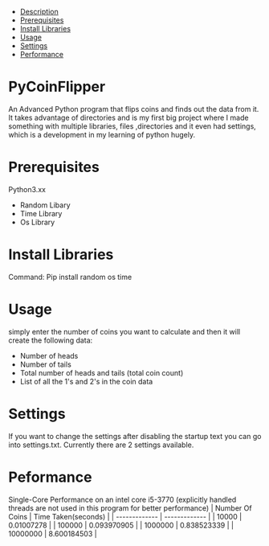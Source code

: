 - [Description](#pycoinflipper)
- [Prerequisites](#prerequisites)
- [Install Libraries](#installlibraries)
- [Usage](#usage)
- [Settings](#settings)
- [Performance](peformance)



# PyCoinFlipper
An Advanced Python program that flips coins and finds out the data from it. It takes advantage of directories and is my first big project where I made something with multiple libraries, files ,directories and it even had settings, which is a development in my learning of python hugely.
# Prerequisites
Python3.xx
- Random Libary
- Time Library
- Os Library
# Install Libraries
Command: Pip install random os time
# Usage
simply enter the number of coins you want to calculate and then it will create the following data:
- Number of heads
- Number of tails
- Total number of heads and tails (total coin count)
- List of all the 1's and 2's in the coin data
# Settings
If you want to change the settings after disabling the startup text you can go into settings.txt.
Currently there are 2 settings available.
# Peformance
Single-Core Performance on an intel core i5-3770 (explicitly handled threads are not used in this program for better performance)
| Number Of Coins  | Time Taken(seconds) |
| ------------- | ------------- |
| 10000  | 0.01007278  |
| 100000  | 0.093970905  |
| 1000000  | 0.838523339  |
| 10000000  | 8.600184503  |
